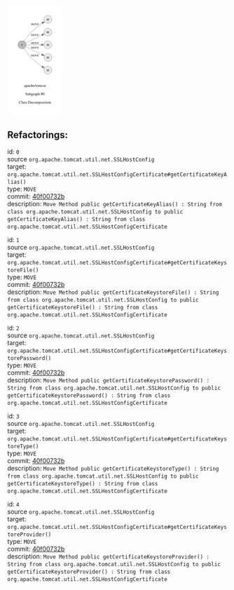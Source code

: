 <img src=subgraph_atomic_0.svg width=25%>

## Refactorings:

id: `0`\
source `org.apache.tomcat.util.net.SSLHostConfig`\
target: `org.apache.tomcat.util.net.SSLHostConfigCertificate#getCertificateKeyAlias()`\
type: `MOVE`\
commit: [40f00732b](https://github.com/apache/tomcat/commit/40f00732b9652350ac11830367fd32db67987fc7)\
description: `Move Method public getCertificateKeyAlias() : String from class org.apache.tomcat.util.net.SSLHostConfig to public getCertificateKeyAlias() : String from class org.apache.tomcat.util.net.SSLHostConfigCertificate`

id: `1`\
source `org.apache.tomcat.util.net.SSLHostConfig`\
target: `org.apache.tomcat.util.net.SSLHostConfigCertificate#getCertificateKeystoreFile()`\
type: `MOVE`\
commit: [40f00732b](https://github.com/apache/tomcat/commit/40f00732b9652350ac11830367fd32db67987fc7)\
description: `Move Method public getCertificateKeystoreFile() : String from class org.apache.tomcat.util.net.SSLHostConfig to public getCertificateKeystoreFile() : String from class org.apache.tomcat.util.net.SSLHostConfigCertificate`

id: `2`\
source `org.apache.tomcat.util.net.SSLHostConfig`\
target: `org.apache.tomcat.util.net.SSLHostConfigCertificate#getCertificateKeystorePassword()`\
type: `MOVE`\
commit: [40f00732b](https://github.com/apache/tomcat/commit/40f00732b9652350ac11830367fd32db67987fc7)\
description: `Move Method public getCertificateKeystorePassword() : String from class org.apache.tomcat.util.net.SSLHostConfig to public getCertificateKeystorePassword() : String from class org.apache.tomcat.util.net.SSLHostConfigCertificate`

id: `3`\
source `org.apache.tomcat.util.net.SSLHostConfig`\
target: `org.apache.tomcat.util.net.SSLHostConfigCertificate#getCertificateKeystoreType()`\
type: `MOVE`\
commit: [40f00732b](https://github.com/apache/tomcat/commit/40f00732b9652350ac11830367fd32db67987fc7)\
description: `Move Method public getCertificateKeystoreType() : String from class org.apache.tomcat.util.net.SSLHostConfig to public getCertificateKeystoreType() : String from class org.apache.tomcat.util.net.SSLHostConfigCertificate`

id: `4`\
source `org.apache.tomcat.util.net.SSLHostConfig`\
target: `org.apache.tomcat.util.net.SSLHostConfigCertificate#getCertificateKeystoreProvider()`\
type: `MOVE`\
commit: [40f00732b](https://github.com/apache/tomcat/commit/40f00732b9652350ac11830367fd32db67987fc7)\
description: `Move Method public getCertificateKeystoreProvider() : String from class org.apache.tomcat.util.net.SSLHostConfig to public getCertificateKeystoreProvider() : String from class org.apache.tomcat.util.net.SSLHostConfigCertificate`

